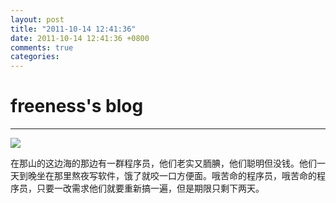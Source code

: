 ```yaml
---
layout: post
title: "2011-10-14 12:41:36"
date: 2011-10-14 12:41:36 +0800
comments: true
categories: 
---
```


# freeness's blog

----------

![](http://okqmqrbgo.bkt.clouddn.com/201110141241361.jpg)

>
在那山的这边海的那边有一群程序员，他们老实又胹腆，他们聪明但没钱。他们一天到晚坐在那里熬夜写软件，饿了就咬一口方便面。哦苦命的程序员，哦苦命的程序员，只要一改需求他们就要重新搞一遍，但是期限只剩下两天。